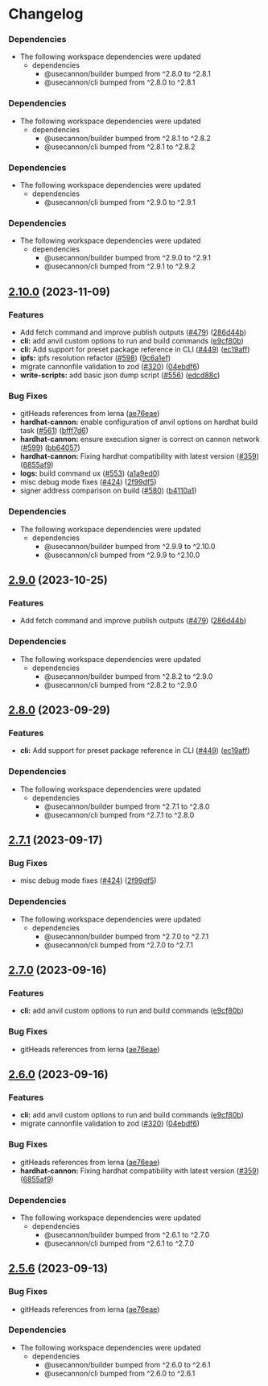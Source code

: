 # Changelog

### Dependencies

* The following workspace dependencies were updated
  * dependencies
    * @usecannon/builder bumped from ^2.8.0 to ^2.8.1
    * @usecannon/cli bumped from ^2.8.0 to ^2.8.1

### Dependencies

* The following workspace dependencies were updated
  * dependencies
    * @usecannon/builder bumped from ^2.8.1 to ^2.8.2
    * @usecannon/cli bumped from ^2.8.1 to ^2.8.2

### Dependencies

* The following workspace dependencies were updated
  * dependencies
    * @usecannon/cli bumped from ^2.9.0 to ^2.9.1

### Dependencies

* The following workspace dependencies were updated
  * dependencies
    * @usecannon/builder bumped from ^2.9.0 to ^2.9.1
    * @usecannon/cli bumped from ^2.9.1 to ^2.9.2

## [2.10.0](https://github.com/usecannon/cannon/compare/v2.9.2...v2.10.0) (2023-11-09)


### Features

* Add fetch command and improve publish outputs ([#479](https://github.com/usecannon/cannon/issues/479)) ([286d44b](https://github.com/usecannon/cannon/commit/286d44b248efd5352cb68a54a25304a201264ddc))
* **cli:** add anvil custom options to run and build commands ([e9cf80b](https://github.com/usecannon/cannon/commit/e9cf80b385f9cd6fa7d6461d201d200d4090aea9))
* **cli:** Add support for preset package reference in CLI  ([#449](https://github.com/usecannon/cannon/issues/449)) ([ec19aff](https://github.com/usecannon/cannon/commit/ec19affe86e0fdc6623ae6fc5d5187118757d2f0))
* **ipfs:** ipfs resolution refactor ([#598](https://github.com/usecannon/cannon/issues/598)) ([9c6a1ef](https://github.com/usecannon/cannon/commit/9c6a1ef4e292a13f6de57490feb68d96d3932996))
* migrate cannonfile validation to zod ([#320](https://github.com/usecannon/cannon/issues/320)) ([04ebdf6](https://github.com/usecannon/cannon/commit/04ebdf64f38da38f2076f4cb09b9b1e1c88d721a))
* **write-scripts:** add basic json dump script ([#556](https://github.com/usecannon/cannon/issues/556)) ([edcd88c](https://github.com/usecannon/cannon/commit/edcd88cc5afb1ab743f7699e623a29e465b187a8))


### Bug Fixes

* gitHeads references from lerna ([ae76eae](https://github.com/usecannon/cannon/commit/ae76eaeda3e83ab14a09198449d0e0f096ee7839))
* **hardhat-cannon:** enable configuration of anvil options on hardhat build task ([#561](https://github.com/usecannon/cannon/issues/561)) ([bfff7d6](https://github.com/usecannon/cannon/commit/bfff7d6cda5662646842d0c4c10d618ffdd06fbb))
* **hardhat-cannon:** ensure execution signer is correct on cannon network ([#599](https://github.com/usecannon/cannon/issues/599)) ([bb64057](https://github.com/usecannon/cannon/commit/bb640575c6645336f646295d37edeb0faac09df4))
* **hardhat-cannon:** Fixing hardhat compatibility with latest version ([#359](https://github.com/usecannon/cannon/issues/359)) ([6855af9](https://github.com/usecannon/cannon/commit/6855af9bca55492f77ce7a4d37d037455943429e))
* **logs:** build command ux ([#553](https://github.com/usecannon/cannon/issues/553)) ([a1a9ed0](https://github.com/usecannon/cannon/commit/a1a9ed07de875413e38aeb2e3fc2d3e9012d2606))
* misc debug mode fixes ([#424](https://github.com/usecannon/cannon/issues/424)) ([2f99df5](https://github.com/usecannon/cannon/commit/2f99df57d599653f86594ac889a0c30f8fb74c21))
* signer address comparison on build ([#580](https://github.com/usecannon/cannon/issues/580)) ([b4110a1](https://github.com/usecannon/cannon/commit/b4110a1371c9f427c350df034ad01e2ae8cba008))


### Dependencies

* The following workspace dependencies were updated
  * dependencies
    * @usecannon/builder bumped from ^2.9.9 to ^2.10.0
    * @usecannon/cli bumped from ^2.9.9 to ^2.10.0

## [2.9.0](https://github.com/usecannon/cannon/compare/v2.8.2...v2.9.0) (2023-10-25)


### Features

* Add fetch command and improve publish outputs ([#479](https://github.com/usecannon/cannon/issues/479)) ([286d44b](https://github.com/usecannon/cannon/commit/286d44b248efd5352cb68a54a25304a201264ddc))


### Dependencies

* The following workspace dependencies were updated
  * dependencies
    * @usecannon/builder bumped from ^2.8.2 to ^2.9.0
    * @usecannon/cli bumped from ^2.8.2 to ^2.9.0

## [2.8.0](https://github.com/usecannon/cannon/compare/v2.7.1...v2.8.0) (2023-09-29)


### Features

* **cli:** Add support for preset package reference in CLI  ([#449](https://github.com/usecannon/cannon/issues/449)) ([ec19aff](https://github.com/usecannon/cannon/commit/ec19affe86e0fdc6623ae6fc5d5187118757d2f0))


### Dependencies

* The following workspace dependencies were updated
  * dependencies
    * @usecannon/builder bumped from ^2.7.1 to ^2.8.0
    * @usecannon/cli bumped from ^2.7.1 to ^2.8.0

## [2.7.1](https://github.com/usecannon/cannon/compare/v2.7.0...v2.7.1) (2023-09-17)


### Bug Fixes

* misc debug mode fixes ([#424](https://github.com/usecannon/cannon/issues/424)) ([2f99df5](https://github.com/usecannon/cannon/commit/2f99df57d599653f86594ac889a0c30f8fb74c21))


### Dependencies

* The following workspace dependencies were updated
  * dependencies
    * @usecannon/builder bumped from ^2.7.0 to ^2.7.1
    * @usecannon/cli bumped from ^2.7.0 to ^2.7.1

## [2.7.0](https://github.com/usecannon/cannon/compare/v2.6.0...v2.7.0) (2023-09-16)


### Features

* **cli:** add anvil custom options to run and build commands ([e9cf80b](https://github.com/usecannon/cannon/commit/e9cf80b385f9cd6fa7d6461d201d200d4090aea9))


### Bug Fixes

* gitHeads references from lerna ([ae76eae](https://github.com/usecannon/cannon/commit/ae76eaeda3e83ab14a09198449d0e0f096ee7839))

## [2.6.0](https://github.com/usecannon/cannon/compare/v2.5.6...v2.6.0) (2023-09-16)


### Features

* **cli:** add anvil custom options to run and build commands ([e9cf80b](https://github.com/usecannon/cannon/commit/e9cf80b385f9cd6fa7d6461d201d200d4090aea9))
* migrate cannonfile validation to zod ([#320](https://github.com/usecannon/cannon/issues/320)) ([04ebdf6](https://github.com/usecannon/cannon/commit/04ebdf64f38da38f2076f4cb09b9b1e1c88d721a))


### Bug Fixes

* gitHeads references from lerna ([ae76eae](https://github.com/usecannon/cannon/commit/ae76eaeda3e83ab14a09198449d0e0f096ee7839))
* **hardhat-cannon:** Fixing hardhat compatibility with latest version ([#359](https://github.com/usecannon/cannon/issues/359)) ([6855af9](https://github.com/usecannon/cannon/commit/6855af9bca55492f77ce7a4d37d037455943429e))


### Dependencies

* The following workspace dependencies were updated
  * dependencies
    * @usecannon/builder bumped from ^2.6.1 to ^2.7.0
    * @usecannon/cli bumped from ^2.6.1 to ^2.7.0

## [2.5.6](https://github.com/usecannon/cannon/compare/v2.5.5...v2.5.6) (2023-09-13)


### Bug Fixes

* gitHeads references from lerna ([ae76eae](https://github.com/usecannon/cannon/commit/ae76eaeda3e83ab14a09198449d0e0f096ee7839))


### Dependencies

* The following workspace dependencies were updated
  * dependencies
    * @usecannon/builder bumped from ^2.6.0 to ^2.6.1
    * @usecannon/cli bumped from ^2.6.0 to ^2.6.1
